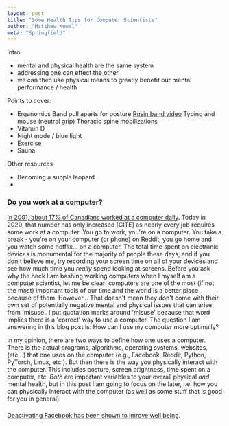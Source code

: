 ```yaml
---
layout: post
title: "Some Health Tips for Computer Scientists"
author: "Matthew Kowal"
meta: "Springfield"
--- 
```


Intro
- mental and physical health are the same system
- addressing one can effect the other
- we can then use physical means to greatly benefit our mental performance / health

Points to cover:
- Erganomics
    Band pull aparts for posture [Rusin band video](https://www.youtube.com/watch?v=0bCp7Cbdt2I&fbclid=IwAR35gJGKPICzldU-3MdIZblCh6QJSzJMHlbBxf1Cde_LKyONMsqPJsEuRac)
    Typing and mouse (neutral grip)
    Thoracic spine mobilizations
- Vitamin D
- Night mode / blue light
- Exercise
- Sauna

Other resources
- Becoming a supple leopard
- 

### Do you work at a computer?

[In 2001, about 17% of Canadians worked at a computer daily](https://www150.statcan.gc.ca/n1/pub/75-001-x/00501/5724-eng.html). Today in 2020, that number has only increased [CITE] as nearly every job requires some work at a computer. You go to work, you're on a computer. You take a break - you're on your computer (or phone) on Reddit, you go home and you watch some netflix... on a computer. The total time spent on electronic devices is monumental for the majority of people these days, and if you don't believe me, try recording your screen time on all of your devices and see how much time you *really* spend looking at screens. Before you ask why the heck I am bashing working computers when I myself am a computer scientist, let me be clear: computers are one of the most (if not the most) important tools of our time and the world is a better place because of them. However... That doesn't mean they don't come with their own set of potentially negative mental and physical issues that can arise from 'misuse'. I put quotation marks around 'misuse' because that word implies there is a 'correct' way to use a computer. The question I am answering in this blog post is: How can I use my computer more optimally? 

In my opinion, there are two ways to define how one uses a computer. There is the actual programs, algorithms, operating systems, websites, (etc...) that one uses on the computer (e.g., Facebook, Reddit, Python, PyTorch, Linux, etc.). But then there is the way you physically interact with the computer. This includes posture, screen brightness, time spent on a computer, etc. *Both* are important variables to your overall physical *and* mental health, but in this post I am going to focus on the later, i.e. how you can physically interact with the computer (as well as some stuff that is good for you in general). 

### 

[Deactivating Facebook has been shown to imrove well being](https://web.stanford.edu/~gentzkow/research/facebook.pdf).
